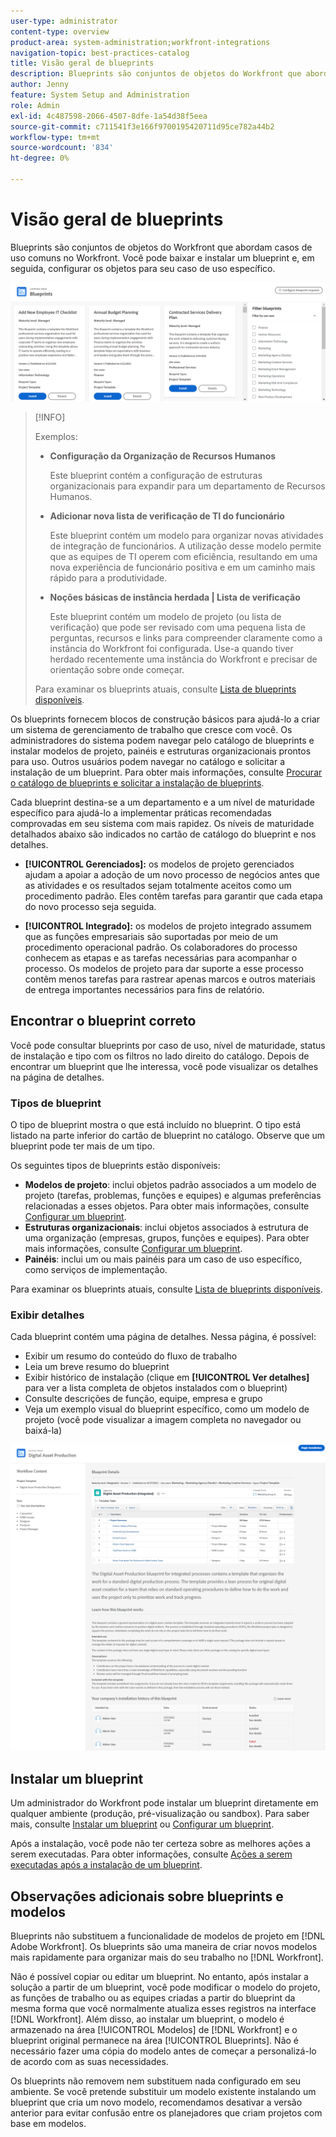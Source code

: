 ```yaml
---
user-type: administrator
content-type: overview
product-area: system-administration;workfront-integrations
navigation-topic: best-practices-catalog
title: Visão geral de blueprints
description: Blueprints são conjuntos de objetos do Workfront que abordam casos de uso comuns no Workfront. Você pode baixar e instalar um blueprint e, em seguida, configurar os objetos para seu caso de uso específico.
author: Jenny
feature: System Setup and Administration
role: Admin
exl-id: 4c487598-2066-4507-8dfe-1a54d38f5eea
source-git-commit: c711541f3e166f9700195420711d95ce782a44b2
workflow-type: tm+mt
source-wordcount: '834'
ht-degree: 0%

---
```


# Visão geral de blueprints

<!--Audited: 01/2024-->

Blueprints são conjuntos de objetos do Workfront que abordam casos de uso comuns no Workfront. Você pode baixar e instalar um blueprint e, em seguida, configurar os objetos para seu caso de uso específico.

![Página principal de blueprints](assets/blueprints-main-page-catalog.png)

>[!INFO]
>
>Exemplos:
>
>* **Configuração da Organização de Recursos Humanos**
>
>   Este blueprint contém a configuração de estruturas organizacionais para expandir para um departamento de Recursos Humanos.
>
>* **Adicionar nova lista de verificação de TI do funcionário**
>
>   Este blueprint contém um modelo para organizar novas atividades de integração de funcionários. A utilização desse modelo permite que as equipes de TI operem com eficiência, resultando em uma nova experiência de funcionário positiva e em um caminho mais rápido para a produtividade.
>
>* **Noções básicas de instância herdada | Lista de verificação**
>
>    Este blueprint contém um modelo de projeto (ou lista de verificação) que pode ser revisado com uma pequena lista de perguntas, recursos e links para compreender claramente como a instância do Workfront foi configurada. Use-a quando tiver herdado recentemente uma instância do Workfront e precisar de orientação sobre onde começar.
>
>Para examinar os blueprints atuais, consulte [Lista de blueprints disponíveis](/help/quicksilver/administration-and-setup/blueprints/list-of-available-blueprints.md).


Os blueprints fornecem blocos de construção básicos para ajudá-lo a criar um sistema de gerenciamento de trabalho que cresce com você. Os administradores do sistema podem navegar pelo catálogo de blueprints e instalar modelos de projeto, painéis e estruturas organizacionais prontos para uso. Outros usuários podem navegar no catálogo e solicitar a instalação de um blueprint. Para obter mais informações, consulte [Procurar o catálogo de blueprints e solicitar a instalação de blueprints](../../administration-and-setup/blueprints/browse-catalog.md).

Cada blueprint destina-se a um departamento e a um nível de maturidade específico para ajudá-lo a implementar práticas recomendadas comprovadas em seu sistema com mais rapidez. Os níveis de maturidade detalhados abaixo são indicados no cartão de catálogo do blueprint e nos detalhes.

* **[!UICONTROL Gerenciados]:** os modelos de projeto gerenciados ajudam a apoiar a adoção de um novo processo de negócios antes que as atividades e os resultados sejam totalmente aceitos como um procedimento padrão. Eles contêm tarefas para garantir que cada etapa do novo processo seja seguida.

* **[!UICONTROL Integrado]:** os modelos de projeto integrado assumem que as funções empresariais são suportadas por meio de um procedimento operacional padrão. Os colaboradores do processo conhecem as etapas e as tarefas necessárias para acompanhar o processo. Os modelos de projeto para dar suporte a esse processo contêm menos tarefas para rastrear apenas marcos e outros materiais de entrega importantes necessários para fins de relatório.

## Encontrar o blueprint correto

Você pode consultar blueprints por caso de uso, nível de maturidade, status de instalação e tipo com os filtros no lado direito do catálogo. Depois de encontrar um blueprint que lhe interessa, você pode visualizar os detalhes na página de detalhes.

### Tipos de blueprint

O tipo de blueprint mostra o que está incluído no blueprint. O tipo está listado na parte inferior do cartão de blueprint no catálogo. Observe que um blueprint pode ter mais de um tipo.

Os seguintes tipos de blueprints estão disponíveis:

* **Modelos de projeto**: inclui objetos padrão associados a um modelo de projeto (tarefas, problemas, funções e equipes) e algumas preferências relacionadas a esses objetos. Para obter mais informações, consulte [Configurar um blueprint](../../administration-and-setup/blueprints/configure-template-package.md).
* **Estruturas organizacionais**: inclui objetos associados à estrutura de uma organização (empresas, grupos, funções e equipes). Para obter mais informações, consulte [Configurar um blueprint](../../administration-and-setup/blueprints/configure-template-package.md).
* **Painéis**: inclui um ou mais painéis para um caso de uso específico, como serviços de implementação.
<!--
* Request queues: Includes one or more projects configured as request queues.
* Custom forms: Includes custom forms attached to another object type, such as a project or portfolio.
* Setup features: Includes one or more elements that are configured in the Setup area of Workfront, such as layout templates.
-->

Para examinar os blueprints atuais, consulte [Lista de blueprints disponíveis](/help/quicksilver/administration-and-setup/blueprints/list-of-available-blueprints.md).

### Exibir detalhes

Cada blueprint contém uma página de detalhes. Nessa página, é possível:

* Exibir um resumo do conteúdo do fluxo de trabalho
* Leia um breve resumo do blueprint
* Exibir histórico de instalação (clique em **[!UICONTROL Ver detalhes]** para ver a lista completa de objetos instalados com o blueprint)
* Consulte descrições de função, equipe, empresa e grupo
* Veja um exemplo visual do blueprint específico, como um modelo de projeto (você pode visualizar a imagem completa no navegador ou baixá-la)

![[!UICONTROL Detalhes do blueprint] página](assets/blueprint-details-page-2022.png)

## Instalar um blueprint

Um administrador do Workfront pode instalar um blueprint diretamente em qualquer ambiente (produção, pré-visualização ou sandbox). Para saber mais, consulte [Instalar um blueprint](../../administration-and-setup/blueprints/blueprints-install.md) ou [Configurar um blueprint](../../administration-and-setup/blueprints/configure-template-package.md).

Após a instalação, você pode não ter certeza sobre as melhores ações a serem executadas. Para obter informações, consulte [Ações a serem executadas após a instalação de um blueprint](../../administration-and-setup/blueprints/best-next-actions-after-install.md).

## Observações adicionais sobre blueprints e modelos

Blueprints não substituem a funcionalidade de modelos de projeto em [!DNL Adobe Workfront]. Os blueprints são uma maneira de criar novos modelos mais rapidamente para organizar mais do seu trabalho no [!DNL Workfront].

Não é possível copiar ou editar um blueprint. No entanto, após instalar a solução a partir de um blueprint, você pode modificar o modelo do projeto, as funções de trabalho ou as equipes criadas a partir do blueprint da mesma forma que você normalmente atualiza esses registros na interface [!DNL Workfront]. Além disso, ao instalar um blueprint, o modelo é armazenado na área [!UICONTROL Modelos] de [!DNL Workfront] e o blueprint original permanece na área [!UICONTROL Blueprints]. Não é necessário fazer uma cópia do modelo antes de começar a personalizá-lo de acordo com as suas necessidades.

Os blueprints não removem nem substituem nada configurado em seu ambiente. Se você pretende substituir um modelo existente instalando um blueprint que cria um novo modelo, recomendamos desativar a versão anterior para evitar confusão entre os planejadores que criam projetos com base em modelos.
